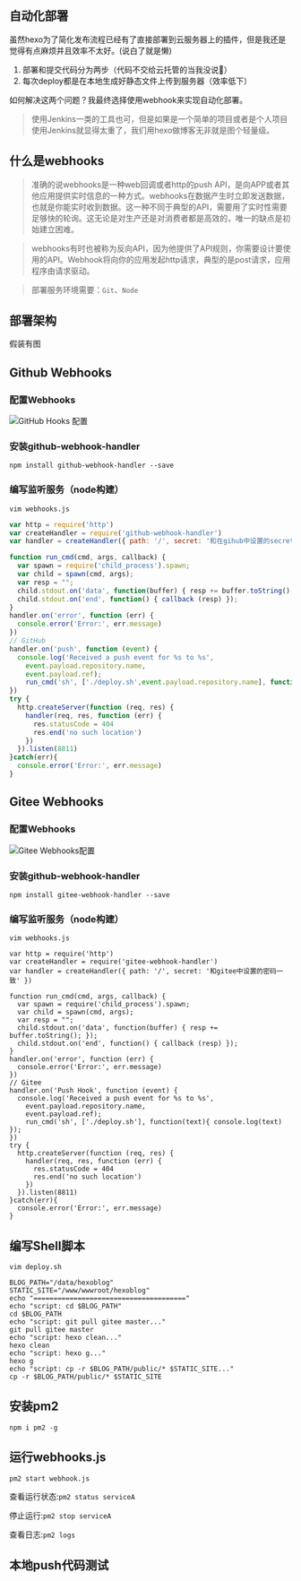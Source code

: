 ## 自动化部署

虽然hexo为了简化发布流程已经有了直接部署到云服务器上的插件，但是我还是觉得有点麻烦并且效率不太好。(说白了就是懒)

1. 部署和提交代码分为两步（代码不交给云托管的当我没说🌚）
2. 每次deploy都是在本地生成好静态文件上传到服务器（效率低下）

如何解决这两个问题？我最终选择使用webhook来实现自动化部署。

> 使用Jenkins一类的工具也可，但是如果是一个简单的项目或者是个人项目使用Jenkins就显得太重了，我们用hexo做博客无非就是图个轻量级。

## 什么是webhooks

> 准确的说webhooks是一种web回调或者http的push API，是向APP或者其他应用提供实时信息的一种方式。webhooks在数据产生时立即发送数据，也就是你能实时收到数据。这一种不同于典型的API，需要用了实时性需要足够快的轮询。这无论是对生产还是对消费者都是高效的，唯一的缺点是初始建立困难。

> webhooks有时也被称为反向API，因为他提供了API规则，你需要设计要使用的API。Webhook将向你的应用发起http请求，典型的是post请求，应用程序由请求驱动。

> 部署服务环境需要：`Git`、`Node`

## 部署架构

假装有图

## Github Webhooks

### 配置Webhooks

![GitHub Hooks 配置](https://images.jsonpop.cn/blog%2Fblog-autodeploy-github-webhooks-config.png)

### 安装github-webhook-handler

```
npm install github-webhook-handler --save
```

### 编写监听服务（node构建）

```shell
vim webhooks.js
```

```javascript
var http = require('http')
var createHandler = require('github-webhook-handler')
var handler = createHandler({ path: '/', secret: '和在gihub中设置的secret一致' })

function run_cmd(cmd, args, callback) {
  var spawn = require('child_process').spawn;
  var child = spawn(cmd, args);
  var resp = "";
  child.stdout.on('data', function(buffer) { resp += buffer.toString(); });
  child.stdout.on('end', function() { callback (resp) });
}
handler.on('error', function (err) {
  console.error('Error:', err.message)
})
// GitHub
handler.on('push', function (event) {
  console.log('Received a push event for %s to %s',
    event.payload.repository.name,
    event.payload.ref);
    run_cmd('sh', ['./deploy.sh',event.payload.repository.name], function(text){ console.log(text) });
})
try {
  http.createServer(function (req, res) {
    handler(req, res, function (err) {
      res.statusCode = 404
      res.end('no such location')
    })
  }).listen(8811)
}catch(err){
  console.error('Error:', err.message)
}
```



## Gitee Webhooks

### 配置Webhooks

![Gitee Webhooks配置](https://images.jsonpop.cn/blog/iShot20200215230856.png)

### 安装github-webhook-handler

```
npm install gitee-webhook-handler --save
```

### 编写监听服务（node构建）

```shell
vim webhooks.js
```

```
var http = require('http')
var createHandler = require('gitee-webhook-handler')
var handler = createHandler({ path: '/', secret: '和gitee中设置的密码一致' })

function run_cmd(cmd, args, callback) {
  var spawn = require('child_process').spawn;
  var child = spawn(cmd, args);
  var resp = "";
  child.stdout.on('data', function(buffer) { resp += buffer.toString(); });
  child.stdout.on('end', function() { callback (resp) });
}
handler.on('error', function (err) {
  console.error('Error:', err.message)
})
// Gitee
handler.on('Push Hook', function (event) {
  console.log('Received a push event for %s to %s',
    event.payload.repository.name,
    event.payload.ref);
    run_cmd('sh', ['./deploy.sh'], function(text){ console.log(text) });
})
try {
  http.createServer(function (req, res) {
    handler(req, res, function (err) {
      res.statusCode = 404
      res.end('no such location')
    })
  }).listen(8811)
}catch(err){
  console.error('Error:', err.message)
}
```

## 编写Shell脚本

```shell
vim deploy.sh
```

```shell
BLOG_PATH="/data/hexoblog"
STATIC_SITE="/www/wwwroot/hexoblog"
echo "======================================"
echo "script: cd $BLOG_PATH"
cd $BLOG_PATH
echo "script: git pull gitee master..."
git pull gitee master
echo "script: hexo clean..."
hexo clean
echo "script: hexo g..."
hexo g
echo "script: cp -r $BLOG_PATH/public/* $STATIC_SITE..."
cp -r $BLOG_PATH/public/* $STATIC_SITE
```

## 安装pm2

```
npm i pm2 -g
```

## 运行webhooks.js

```
pm2 start webhook.js
```

查看运行状态:`pm2 status serviceA`

停止运行:`pm2 stop serviceA`

查看日志:`pm2 logs`

## 本地push代码测试
